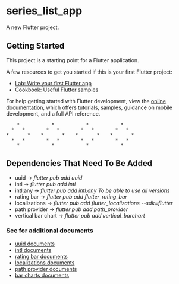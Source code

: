 # series_list_app

A new Flutter project.

## Getting Started

This project is a starting point for a Flutter application.

A few resources to get you started if this is your first Flutter project:

- [Lab: Write your first Flutter app](https://docs.flutter.dev/get-started/codelab)
- [Cookbook: Useful Flutter samples](https://docs.flutter.dev/cookbook)

For help getting started with Flutter development, view the
[online documentation](https://docs.flutter.dev/), which offers tutorials,
samples, guidance on mobile development, and a full API reference.

        *            *            *            *
      *   *        *   *        *   *        *   *
    *       *    *       *    *       *    *       *
      *   *        *   *        *   *        *   *
        *            *            *            *

## Dependencies That Need To Be Added
- uuid -> *flutter pub add uuid*
- intl -> *flutter pub add intl*
- intl:any -> *flutter pub add intl:any* _To be able to use all versions_
- rating bar -> *flutter pub add flutter_rating_bar*
- localizations -> *flutter pub add flutter_localizations --sdk=flutter*
- path provider -> *flutter pub add path_provider*
- vertical bar chart -> *flutter pub add vertical_barchart*

### See for additional documents
- [uuid documents](https://pub.dev/packages/uuid)
- [intl documents](https://pub.dev/packages/intl)
- [rating bar documents](https://pub.dev/packages/flutter_rating_bar)
- [localizations documents](https://pub.dev/packages/flutter_localization)
- [path provider documents](https://pub.dev/packages/path_provider)
- [bar charts documents](https://pub.dev/packages/flutter_charts)
